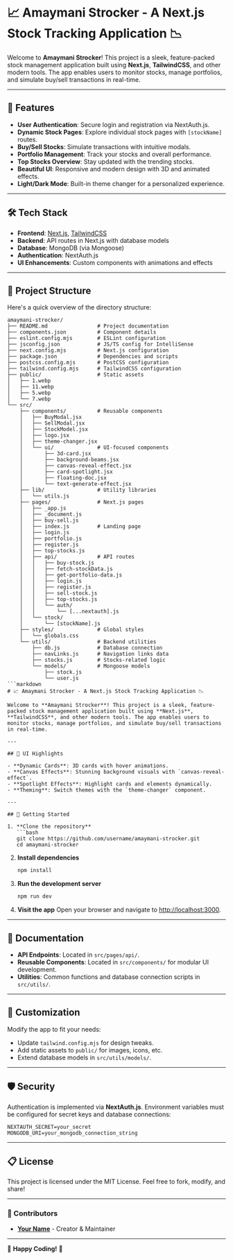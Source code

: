 # 📈 Amaymani Strocker - A Next.js Stock Tracking Application 📉

Welcome to **Amaymani Strocker**! This project is a sleek, feature-packed stock management application built using **Next.js**, **TailwindCSS**, and other modern tools. The app enables users to monitor stocks, manage portfolios, and simulate buy/sell transactions in real-time.

---

## 🚀 Features

- **User Authentication**: Secure login and registration via NextAuth.js.
- **Dynamic Stock Pages**: Explore individual stock pages with `[stockName]` routes.
- **Buy/Sell Stocks**: Simulate transactions with intuitive modals.
- **Portfolio Management**: Track your stocks and overall performance.
- **Top Stocks Overview**: Stay updated with the trending stocks.
- **Beautiful UI**: Responsive and modern design with 3D and animated effects.
- **Light/Dark Mode**: Built-in theme changer for a personalized experience.

---

## 🛠️ Tech Stack

- **Frontend**: [Next.js](https://nextjs.org/), [TailwindCSS](https://tailwindcss.com/)
- **Backend**: API routes in Next.js with database models
- **Database**: MongoDB (via Mongoose)
- **Authentication**: NextAuth.js
- **UI Enhancements**: Custom components with animations and effects

---

## 📂 Project Structure

Here's a quick overview of the directory structure:

```plaintext
amaymani-strocker/
├── README.md                # Project documentation
├── components.json          # Component details
├── eslint.config.mjs        # ESLint configuration
├── jsconfig.json            # JS/TS config for IntelliSense
├── next.config.mjs          # Next.js configuration
├── package.json             # Dependencies and scripts
├── postcss.config.mjs       # PostCSS configuration
├── tailwind.config.mjs      # TailwindCSS configuration
├── public/                  # Static assets
│   ├── 1.webp
│   ├── 11.webp
│   ├── 5.webp
│   └── 7.webp
└── src/
    ├── components/          # Reusable components
    │   ├── BuyModal.jsx
    │   ├── SellModal.jsx
    │   ├── StockModel.jsx
    │   ├── logo.jsx
    │   ├── theme-changer.jsx
    │   └── ui/              # UI-focused components
    │       ├── 3d-card.jsx
    │       ├── background-beams.jsx
    │       ├── canvas-reveal-effect.jsx
    │       ├── card-spotlight.jsx
    │       ├── floating-doc.jsx
    │       └── text-generate-effect.jsx
    ├── lib/                 # Utility libraries
    │   └── utils.js
    ├── pages/               # Next.js pages
    │   ├── _app.js
    │   ├── _document.js
    │   ├── buy-sell.js
    │   ├── index.js         # Landing page
    │   ├── login.js
    │   ├── portfolio.js
    │   ├── register.js
    │   ├── top-stocks.js
    │   ├── api/             # API routes
    │   │   ├── buy-stock.js
    │   │   ├── fetch-stockData.js
    │   │   ├── get-portfolio-data.js
    │   │   ├── login.js
    │   │   ├── register.js
    │   │   ├── sell-stock.js
    │   │   ├── top-stocks.js
    │   │   └── auth/
    │   │       └── [...nextauth].js
    │   └── stock/
    │       └── [stockName].js
    ├── styles/              # Global styles
    │   └── globals.css
    └── utils/               # Backend utilities
        ├── db.js            # Database connection
        ├── navLinks.js      # Navigation links data
        ├── stocks.js        # Stocks-related logic
        └── models/          # Mongoose models
            ├── stock.js
            └── user.js
```markdown
# 📈 Amaymani Strocker - A Next.js Stock Tracking Application 📉

Welcome to **Amaymani Strocker**! This project is a sleek, feature-packed stock management application built using **Next.js**, **TailwindCSS**, and other modern tools. The app enables users to monitor stocks, manage portfolios, and simulate buy/sell transactions in real-time.

---

## 📸 UI Highlights

- **Dynamic Cards**: 3D cards with hover animations.
- **Canvas Effects**: Stunning background visuals with `canvas-reveal-effect`.
- **Spotlight Effects**: Highlight cards and elements dynamically.
- **Theming**: Switch themes with the `theme-changer` component.

---

## 🚀 Getting Started

1. **Clone the repository**
   ```bash
   git clone https://github.com/username/amaymani-strocker.git
   cd amaymani-strocker
   ```

2. **Install dependencies**
   ```bash
   npm install
   ```

3. **Run the development server**
   ```bash
   npm run dev
   ```

4. **Visit the app**
   Open your browser and navigate to [http://localhost:3000](http://localhost:3000).

---

## 📖 Documentation

- **API Endpoints**: Located in `src/pages/api/`.
- **Reusable Components**: Located in `src/components/` for modular UI development.
- **Utilities**: Common functions and database connection scripts in `src/utils/`.

---

## 🎨 Customization

Modify the app to fit your needs:

- Update `tailwind.config.mjs` for design tweaks.
- Add static assets to `public/` for images, icons, etc.
- Extend database models in `src/utils/models/`.

---

## 🛡️ Security

Authentication is implemented via **NextAuth.js**. Environment variables must be configured for secret keys and database connections:

```env
NEXTAUTH_SECRET=your_secret
MONGODB_URI=your_mongodb_connection_string
```

---

## 📋 License

This project is licensed under the MIT License. Feel free to fork, modify, and share!

---

### 🌟 Contributors

- **[Your Name](https://github.com/yourusername)** - Creator & Maintainer

---

🎉 **Happy Coding!** 🚀
```